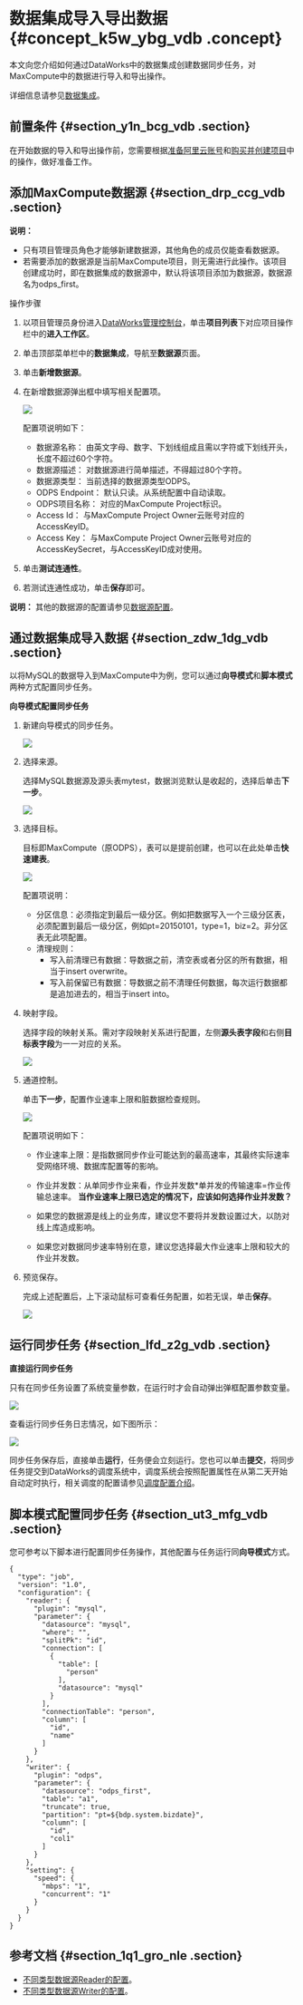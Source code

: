 # 数据集成导入导出数据 {#concept_k5w_ybg_vdb .concept}

本文向您介绍如何通过DataWorks中的数据集成创建数据同步任务，对MaxCompute中的数据进行导入和导出操作。

详细信息请参见[数据集成](https://www.alibabacloud.com/help/zh/doc-detail/72961.htm)。

## 前置条件 {#section_y1n_bcg_vdb .section}

在开始数据的导入和导出操作前，您需要根据[准备阿里云账号](../../../../cn.zh-CN/准备工作/准备阿里云账号.md)和[购买并创建项目](../../../../cn.zh-CN/准备工作/创建项目.md)中的操作，做好准备工作。

## 添加MaxCompute数据源 {#section_drp_ccg_vdb .section}

**说明：** 

-   只有项目管理员角色才能够新建数据源，其他角色的成员仅能查看数据源。
-   若需要添加的数据源是当前MaxCompute项目，则无需进行此操作。该项目创建成功时，即在数据集成的数据源中，默认将该项目添加为数据源，数据源名为odps\_first。

操作步骤

1.  以项目管理员身份进入[DataWorks管理控制台](https://workbench.data.aliyun.com/console?spm=a2c4g.11186623.2.7.bBZHDz)，单击**项目列表**下对应项目操作栏中的**进入工作区**。
2.  单击顶部菜单栏中的**数据集成**，导航至**数据源**页面。
3.  单击**新增数据源**。
4.  在新增数据源弹出框中填写相关配置项。

    ![](http://static-aliyun-doc.oss-cn-hangzhou.aliyuncs.com/assets/img/11969/15629882041962_zh-CN.png)

    配置项说明如下：

    -   数据源名称： 由英文字母、数字、下划线组成且需以字符或下划线开头，长度不超过60个字符。
    -   数据源描述： 对数据源进行简单描述，不得超过80个字符。
    -   数据源类型： 当前选择的数据源类型ODPS。
    -   ODPS Endpoint： 默认只读。从系统配置中自动读取。
    -   ODPS项目名称： 对应的MaxCompute Project标识。
    -   Access Id： 与MaxCompute Project Owner云账号对应的AccessKeyID。
    -   Access Key： 与MaxCompute Project Owner云账号对应的AccessKeySecret，与AccessKeyID成对使用。
5.  单击**测试连通性**。
6.  若测试连通性成功，单击**保存**即可。

**说明：** 其他的数据源的配置请参见[数据源配置](https://help.aliyun.com/knowledge_list/72788.html)。

## 通过数据集成导入数据 {#section_zdw_1dg_vdb .section}

以将MySQL的数据导入到MaxCompute中为例，您可以通过**向导模式**和**脚本模式**两种方式配置同步任务。

**向导模式配置同步任务** 

1.  新建向导模式的同步任务。

    ![](http://static-aliyun-doc.oss-cn-hangzhou.aliyuncs.com/assets/img/11969/15629882041967_zh-CN.png)

2.  选择来源。

    选择MySQL数据源及源头表mytest，数据浏览默认是收起的，选择后单击**下一步**。

    ![](http://static-aliyun-doc.oss-cn-hangzhou.aliyuncs.com/assets/img/11969/15629882041968_zh-CN.png)

3.  选择目标。

    目标即MaxCompute（原ODPS），表可以是提前创建，也可以在此处单击**快速建表**。

    ![](http://static-aliyun-doc.oss-cn-hangzhou.aliyuncs.com/assets/img/11969/15629882041970_zh-CN.png)

    配置项说明：

    -   分区信息：必须指定到最后一级分区。例如把数据写入一个三级分区表，必须配置到最后一级分区，例如pt=20150101，type=1，biz=2。非分区表无此项配置。
    -   清理规则：
        -   写入前清理已有数据：导数据之前，清空表或者分区的所有数据，相当于insert overwrite。
        -   写入前保留已有数据：导数据之前不清理任何数据，每次运行数据都是追加进去的，相当于insert into。
4.  映射字段。

    选择字段的映射关系。需对字段映射关系进行配置，左侧**源头表字段**和右侧**目标表字段**为一一对应的关系。

    ![](http://static-aliyun-doc.oss-cn-hangzhou.aliyuncs.com/assets/img/11969/15629882041978_zh-CN.png)

5.  通道控制。

    单击**下一步**，配置作业速率上限和脏数据检查规则。

    ![](http://static-aliyun-doc.oss-cn-hangzhou.aliyuncs.com/assets/img/11969/15629882051980_zh-CN.png)

    配置项说明如下：

    -   作业速率上限：是指数据同步作业可能达到的最高速率，其最终实际速率受网络环境、数据库配置等的影响。
    -   作业并发数：从单同步作业来看，作业并发数\*单并发的传输速率=作业传输总速率。
    **当作业速率上限已选定的情况下，应该如何选择作业并发数？** 

    -   如果您的数据源是线上的业务库，建议您不要将并发数设置过大，以防对线上库造成影响。
    -   如果您对数据同步速率特别在意，建议您选择最大作业速率上限和较大的作业并发数。
6.  预览保存。

    完成上述配置后，上下滚动鼠标可查看任务配置，如若无误，单击**保存**。

    ![](http://static-aliyun-doc.oss-cn-hangzhou.aliyuncs.com/assets/img/11969/15629882051982_zh-CN.png)


## 运行同步任务 {#section_lfd_z2g_vdb .section}

**直接运行同步任务**

只有在同步任务设置了系统变量参数，在运行时才会自动弹出弹框配置参数变量。

![](http://static-aliyun-doc.oss-cn-hangzhou.aliyuncs.com/assets/img/11969/15629882051984_zh-CN.png)

查看运行同步任务日志情况，如下图所示：

![](http://static-aliyun-doc.oss-cn-hangzhou.aliyuncs.com/assets/img/11969/15629882051985_zh-CN.png)

同步任务保存后，直接单击**运行**，任务便会立刻运行。您也可以单击**提交**，将同步任务提交到DataWorks的调度系统中，调度系统会按照配置属性在从第二天开始自动定时执行，相关调度的配置请参见[调度配置介绍](https://www.alibabacloud.com/help/zh/doc-detail/85307.htm)。

## 脚本模式配置同步任务 {#section_ut3_mfg_vdb .section}

您可参考以下脚本进行配置同步任务操作，其他配置与任务运行同**向导模式**方式。

``` {#codeblock_i7b_z64_t97}
{
  "type": "job",
  "version": "1.0",
  "configuration": {
    "reader": {
      "plugin": "mysql",
      "parameter": {
        "datasource": "mysql",
        "where": "",
        "splitPk": "id",
        "connection": [
          {
            "table": [
              "person"
            ],
            "datasource": "mysql"
          }
        ],
        "connectionTable": "person",
        "column": [
          "id",
          "name"
        ]
      }
    },
    "writer": {
      "plugin": "odps",
      "parameter": {
        "datasource": "odps_first",
        "table": "a1",
        "truncate": true,
        "partition": "pt=${bdp.system.bizdate}",
        "column": [
          "id",
          "col1"
        ]
      }
    },
    "setting": {
      "speed": {
        "mbps": "1",
        "concurrent": "1"
      }
    }
  }
}
```

## 参考文档 {#section_1q1_gro_nle .section}

-   [不同类型数据源Reader的配置](https://www.alibabacloud.com/help/zh/faq-list/74300.htm)。
-   [不同类型数据源Writer的配置](https://www.alibabacloud.com/help/zh/faq-list/74301.htm)。

